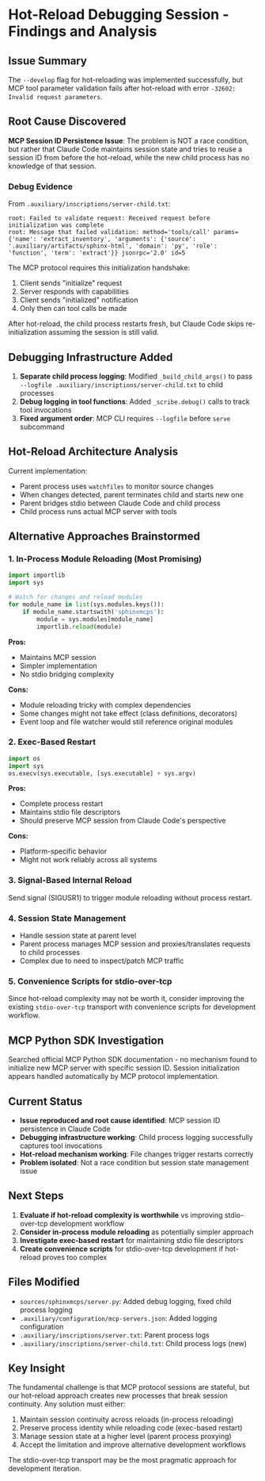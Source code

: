# Hot-Reload Debugging Session - Findings and Analysis

## Issue Summary
The `--develop` flag for hot-reloading was implemented successfully, but MCP tool parameter validation fails after hot-reload with error `-32602: Invalid request parameters`.

## Root Cause Discovered
**MCP Session ID Persistence Issue**: The problem is NOT a race condition, but rather that Claude Code maintains session state and tries to reuse a session ID from before the hot-reload, while the new child process has no knowledge of that session.

### Debug Evidence
From `.auxiliary/inscriptions/server-child.txt`:
```
root: Failed to validate request: Received request before initialization was complete
root: Message that failed validation: method='tools/call' params={'name': 'extract_inventory', 'arguments': {'source': '.auxiliary/artifacts/sphinx-html', 'domain': 'py', 'role': 'function', 'term': 'extract'}} jsonrpc='2.0' id=5
```

The MCP protocol requires this initialization handshake:
1. Client sends "initialize" request
2. Server responds with capabilities  
3. Client sends "initialized" notification
4. Only then can tool calls be made

After hot-reload, the child process restarts fresh, but Claude Code skips re-initialization assuming the session is still valid.

## Debugging Infrastructure Added
1. **Separate child process logging**: Modified `_build_child_args()` to pass `--logfile .auxiliary/inscriptions/server-child.txt` to child processes
2. **Debug logging in tool functions**: Added `_scribe.debug()` calls to track tool invocations
3. **Fixed argument order**: MCP CLI requires `--logfile` before `serve` subcommand

## Hot-Reload Architecture Analysis
Current implementation:
- Parent process uses `watchfiles` to monitor source changes
- When changes detected, parent terminates child and starts new one
- Parent bridges stdio between Claude Code and child process
- Child process runs actual MCP server with tools

## Alternative Approaches Brainstormed

### 1. In-Process Module Reloading (Most Promising)
```python
import importlib
import sys

# Watch for changes and reload modules
for module_name in list(sys.modules.keys()):
    if module_name.startswith('sphinxmcps'):
        module = sys.modules[module_name]
        importlib.reload(module)
```

**Pros:** 
- Maintains MCP session
- Simpler implementation  
- No stdio bridging complexity

**Cons:**
- Module reloading tricky with complex dependencies
- Some changes might not take effect (class definitions, decorators)
- Event loop and file watcher would still reference original modules

### 2. Exec-Based Restart
```python
import os
import sys
os.execv(sys.executable, [sys.executable] + sys.argv)
```

**Pros:**
- Complete process restart
- Maintains stdio file descriptors
- Should preserve MCP session from Claude Code's perspective

**Cons:**
- Platform-specific behavior
- Might not work reliably across all systems

### 3. Signal-Based Internal Reload
Send signal (SIGUSR1) to trigger module reloading without process restart.

### 4. Session State Management
- Handle session state at parent level
- Parent process manages MCP session and proxies/translates requests to child processes
- Complex due to need to inspect/patch MCP traffic

### 5. Convenience Scripts for stdio-over-tcp
Since hot-reload complexity may not be worth it, consider improving the existing `stdio-over-tcp` transport with convenience scripts for development workflow.

## MCP Python SDK Investigation
Searched official MCP Python SDK documentation - no mechanism found to initialize new MCP server with specific session ID. Session initialization appears handled automatically by MCP protocol implementation.

## Current Status
- **Issue reproduced and root cause identified**: MCP session ID persistence in Claude Code
- **Debugging infrastructure working**: Child process logging successfully captures tool invocations
- **Hot-reload mechanism working**: File changes trigger restarts correctly
- **Problem isolated**: Not a race condition but session state management issue

## Next Steps
1. **Evaluate if hot-reload complexity is worthwhile** vs improving stdio-over-tcp development workflow
2. **Consider in-process module reloading** as potentially simpler approach
3. **Investigate exec-based restart** for maintaining stdio file descriptors
4. **Create convenience scripts** for stdio-over-tcp development if hot-reload proves too complex

## Files Modified
- `sources/sphinxmcps/server.py`: Added debug logging, fixed child process logging
- `.auxiliary/configuration/mcp-servers.json`: Added logging configuration  
- `.auxiliary/inscriptions/server.txt`: Parent process logs
- `.auxiliary/inscriptions/server-child.txt`: Child process logs (new)

## Key Insight
The fundamental challenge is that MCP protocol sessions are stateful, but our hot-reload approach creates new processes that break session continuity. Any solution must either:
1. Maintain session continuity across reloads (in-process reloading)
2. Preserve process identity while reloading code (exec-based restart)
3. Manage session state at a higher level (parent process proxying)
4. Accept the limitation and improve alternative development workflows

The stdio-over-tcp transport may be the most pragmatic approach for development iteration.